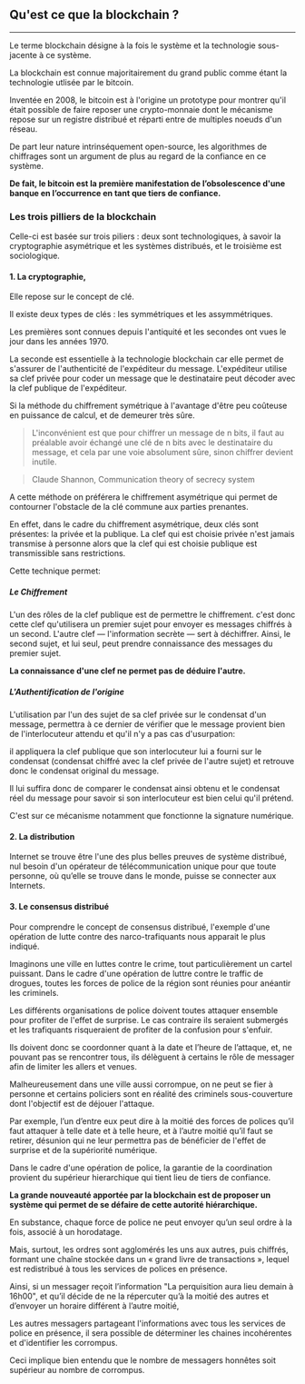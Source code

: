 ## Qu'est ce que la blockchain ?
---

Le terme blockchain désigne à la fois le système et la technologie sous-jacente à ce système.

La blockchain est connue majoritairement du grand public comme étant 
la technologie utlisée par le bitcoin.

Inventée en 2008, le bitcoin est à l'origine un prototype pour montrer qu'il était possible de faire
reposer une crypto-monnaie dont le mécanisme repose sur un registre distribué et réparti 
entre de multiples noeuds d'un réseau.

De part leur nature intrinséquement open-source, les algorithmes de chiffrages sont un argument de plus
au regard de la confiance en ce système.

**De fait, le bitcoin est la première manifestation de l’obsolescence d'une banque en l’occurrence
 en tant que tiers de confiance.**
 
### Les trois pilliers de la blockchain

Celle-ci est basée sur trois piliers : deux sont technologiques, à savoir la cryptographie
asymétrique et les systèmes distribués, et le troisième est sociologique.

#### 1. La cryptographie,

Elle repose sur le concept de clé. 

Il existe deux types de clés :  les symmétriques et les assymmétriques. 

Les premières sont connues depuis l'antiquité 
et les secondes ont vues le jour dans les années 1970.

La seconde est essentielle à la technologie blockchain car elle permet de s'assurer 
de l'authenticité de l'expéditeur du message. 
L'expéditeur utilise sa clef privée pour coder un message que 
le destinataire peut décoder avec la clef publique de l'expéditeur.
 
Si la méthode du chiffrement symétrique à l'avantage d'être peu coûteuse
en puissance de calcul, et de demeurer très sûre. 

> L'inconvénient est que pour chiffrer un message de n bits, 
> il faut au préalable avoir échangé une clé de n bits avec le destinataire du 
>message, et cela par une voie absolument sûre, sinon chiffrer devient inutile. 

> Claude Shannon, Communication theory of secrecy system

A cette méthode on préférera le chiffrement asymétrique qui permet 
de contourner l'obstacle de la clé commune aux parties prenantes.

En effet, dans le cadre du chiffrement asymétrique, deux clés sont présentes: 
la privée et la publique.
La clef qui est choisie privée n'est jamais transmise à personne 
alors que la clef qui est choisie publique est transmissible sans restrictions.

Cette technique permet:

##### Le Chiffrement 
L'un des rôles de la clef publique est de permettre le chiffrement.
c'est donc cette clef qu'utilisera un premier sujet pour envoyer 
es messages chiffrés à un second.
 L'autre clef — l'information secrète — sert à déchiffrer. 
Ainsi, le second sujet, et lui seul, peut prendre connaissance des messages du premier sujet. 

**La connaissance d'une clef ne permet pas de déduire l'autre.**

##### L'Authentification de l'origine

L'utilisation par l'un des sujet de sa clef privée sur le condensat d'un message, 
permettra à ce dernier de vérifier que le message provient bien 
de l'interlocuteur attendu et qu'il n'y a pas cas d'usurpation: 

il appliquera la clef publique que son interlocuteur lui a fourni sur le condensat 
(condensat chiffré avec la clef privée de l'autre sujet) 
et retrouve donc le condensat original du message.

Il lui suffira donc de comparer le condensat ainsi obtenu et le condensat réel du message 
pour savoir si son interlocuteur est bien celui qu'il prétend. 

C'est sur ce mécanisme notamment que fonctionne la signature numérique.

#### 2. La distribution

Internet se trouve être l'une des plus belles preuves de système distribué, nul besoin d'un 
opérateur de télécommunication unique pour que toute personne, où qu’elle
se trouve dans le monde, puisse se connecter aux Internets.

#### 3. Le consensus distribué

Pour comprendre le concept de consensus distribué, l'exemple d'une opération de 
lutte contre des narco-trafiquants nous apparait le plus indiqué. 

Imaginons une ville en luttes contre le crime, tout particulièrement un cartel puissant. 
Dans le cadre d'une opération de luttre contre le traffic de drogues, 
toutes les forces de police de la région sont réunies pour anéantir les criminels.

Les différents organisations de police doivent toutes attaquer
ensemble pour profiter de l'effet de surprise. Le cas contraire ils seraient submergés 
et les trafiquants risqueraient de profiter de la confusion pour s'enfuir. 

Ils doivent donc se coordonner quant à la date et l’heure de l’attaque, 
et, ne pouvant pas se rencontrer tous, ils délèguent à certains le rôle de messager 
afin de limiter les allers et venues.

Malheureusement dans une ville aussi corrompue, on ne peut se fier à personne 
et certains policiers sont en réalité des criminels 
sous-couverture dont l'objectif est de déjouer l'attaque.

Par exemple, l’un d’entre eux peut dire à la
moitié des forces de polices qu’il faut attaquer à telle date et à telle heure, et à l’autre
moitié qu’il faut se retirer, désunion qui ne leur permettra pas de bénéficier 
de l'effet de surprise et de la supériorité numérique.

Dans le cadre d'une opération de police, la garantie de la coordination 
provient du supérieur hierarchique qui tient lieu de tiers de confiance. 

**La grande nouveauté apportée par la blockchain est de proposer un système qui permet de se défaire 
de cette autorité hiérarchique.**

En substance, chaque force de police
ne peut envoyer qu’un seul ordre à la fois, associé à un horodatage. 

Mais, surtout, les
ordres sont agglomérés les uns aux autres, puis chiffrés, formant une chaîne
stockée dans un « grand livre de transactions », lequel est redistribué à tous
les services de polices en présence. 

Ainsi, si un messager reçoit l’information "La perquisition aura lieu demain à 16h00", 
et qu’il décide de ne la répercuter qu’à la moitié des autres et 
d’envoyer un horaire différent à l’autre moitié, 

Les autres messagers partageant l'informations avec tous les services de police en présence, 
il sera possible de déterminer les chaines incohérentes et d'identifier les corrompus.

Ceci implique bien entendu que le nombre de messagers honnêtes soit supérieur au nombre de corrompus.


